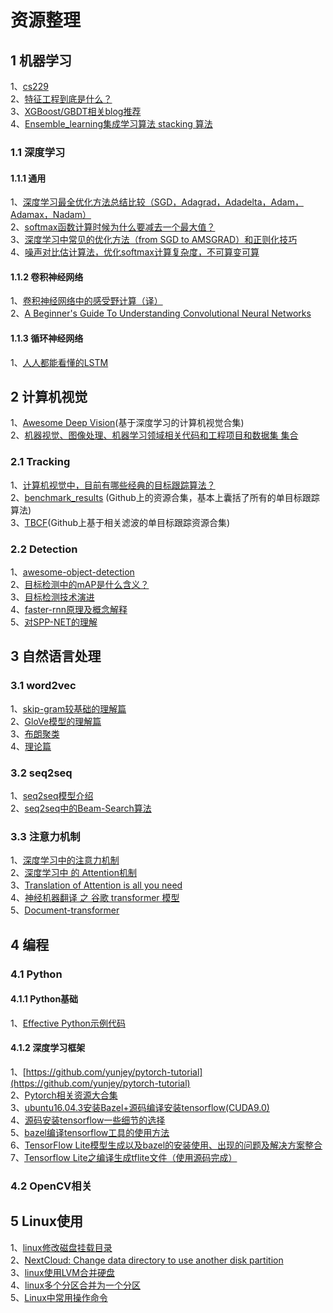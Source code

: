 # 资源整理
## 1 机器学习
1、[cs229](http://cs229.stanford.edu/syllabus.html)  
2、[特征工程到底是什么？](https://www.zhihu.com/question/29316149)  
3、[XGBoost/GBDT相关blog推荐](https://zhuanlan.zhihu.com/p/27111288)  
4、[Ensemble_learning集成学习算法 stacking 算法](https://www.cnblogs.com/zhizhan/p/5051881.html)     　
### 1.1 深度学习
#### 1.1.1 通用
1、[深度学习最全优化方法总结比较（SGD，Adagrad，Adadelta，Adam，Adamax，Nadam）](https://zhuanlan.zhihu.com/p/22252270)  
2、[softmax函数计算时候为什么要减去一个最大值？](https://zhuanlan.zhihu.com/p/29376573 )  
3、[深度学习中常见的优化方法（from SGD to AMSGRAD）和正则化技巧](https://zhuanlan.zhihu.com/p/36327151)  
4、[噪声对比估计算法，优化softmax计算复杂度，不可算变可算](https://blog.csdn.net/c9yv2cf9i06k2a9e/article/details/80731084)  

#### 1.1.2 卷积神经网络
1、[卷积神经网络中的感受野计算（译）](https://zhuanlan.zhihu.com/p/26663577)   
2、[A Beginner's Guide To Understanding Convolutional Neural Networks](https://adeshpande3.github.io/adeshpande3.github.io/A-Beginner%27s-Guide-To-Understanding-Convolutional-Neural-Networks/)    　　
#### 1.1.3 循环神经网络
1、[人人都能看懂的LSTM](https://zhuanlan.zhihu.com/p/32085405)   
## 2 计算机视觉
1、[Awesome Deep Vision](https://github.com/kjw0612/awesome-deep-vision)(基于深度学习的计算机视觉合集)  
2、[机器视觉、图像处理、机器学习领域相关代码和工程项目和数据集 集合](https://zhuanlan.zhihu.com/p/20787086)   
### 2.1 Tracking
1、[计算机视觉中，目前有哪些经典的目标跟踪算法？](https://www.zhihu.com/question/26493945/answer/156025576)   
2、[benchmark_results](https://github.com/foolwood/benchmark_results) (Github上的资源合集，基本上囊括了所有的单目标跟踪算法)  
3、[TBCF](https://github.com/HEscop/TBCF)(Github上基于相关滤波的单目标跟踪资源合集)  

### 2.2 Detection
1、[awesome-object-detection](https://github.com/amusi/awesome-object-detection)   
2、[目标检测中的mAP是什么含义？](https://www.zhihu.com/question/53405779)  
3、[目标检测技术演进](https://www.cnblogs.com/skyfsm/p/6806246.html)  
4、[faster-rnn原理及概念解释](https://www.cnblogs.com/dudumiaomiao/p/6560841.html)  
5、[对SPP-NET的理解](https://www.cnblogs.com/gongxijun/p/7172134.html) 
## 3 自然语言处理
### 3.1 word2vec
1、[skip-gram较基础的理解篇](https://www.leiphone.com/news/201706/PamWKpfRFEI42McI.html)  
2、[GloVe模型的理解篇](https://blog.csdn.net/u014665013/article/details/79642083)  
3、[布朗聚类](https://blog.csdn.net/u014516670/article/details/50574147)  
4、[理论篇](http://www.shuang0420.com/2016/05/29/word2vec详解之二-预备知识)
### 3.2 seq2seq
1、[seq2seq模型介绍](https://blog.csdn.net/wangyangzhizhou/article/details/77883152)  
2、[seq2seq中的Beam-Search算法](https://zhuanlan.zhihu.com/p/36029811?group_id=972420376412762112) 
### 3.3 注意力机制
1、[深度学习中的注意力机制](https://blog.csdn.net/tg229dvt5i93mxaq5a6u/article/details/78422216)  
2、[深度学习中 的 Attention机制](https://blog.csdn.net/guohao_zhang/article/details/79540014)  
3、[Translation of Attention is all you need](https://blog.csdn.net/poilkj110/article/details/78767766?utm_source=blogxgwz2)  
4、[神经机器翻译 之 谷歌 transformer 模型](https://kexue.fm/archives/4765)  
5、[Document-transformer](https://github.com/THUNLP-MT/Document-Transformer)
## 4 编程
### 4.1 Python
#### 4.1.1 Python基础
1、[Effective Python示例代码](https://github.com/bslatkin/effectivepython)   
#### 4.1.2 深度学习框架
1、[https://github.com/yunjey/pytorch-tutorial](https://github.com/yunjey/pytorch-tutorial)   
2、[Pytorch相关资源大合集](https://github.com/ritchieng/the-incredible-pytorch)  
3、[ubuntu16.04.3安装Bazel+源码编译安装tensorflow(CUDA9.0)](https://www.jianshu.com/p/65d3fe64df53)  
4、[源码安装tensorflow一些细节的选择](https://blog.csdn.net/weixin_40150200/article/details/79257247)  
5、[bazel编译tensorflow工具的使用方法](https://blog.csdn.net/chenyuping333/article/details/82108509)  
6、[TensorFlow Lite模型生成以及bazel的安装使用、出现的问题及解决方案整合](https://blog.csdn.net/qq_17130909/article/details/78637329)  
7、[Tensorflow Lite之编译生成tflite文件（使用源码完成）](https://blog.csdn.net/qq_16564093/article/details/78996563)  
### 4.2 OpenCV相关 
## 5 Linux使用
1、[linux修改磁盘挂载目录](https://blog.csdn.net/sunshingheavy/article/details/55253118)   
2、[NextCloud: Change data directory to use another disk partition](https://github.com/nextcloud/nextcloud-snap/wiki/Change-data-directory-to-use-another-disk-partition)  
3、[linux使用LVM合并硬盘](https://www.cnblogs.com/wqcheng/p/6618068.html)   
4、[linux多个分区合并为一个分区](https://www.cnblogs.com/mfryf/p/5047787.html)   
5、[Linux中常用操作命令](http://www.cnblogs.com/laov/p/3541414.html)   